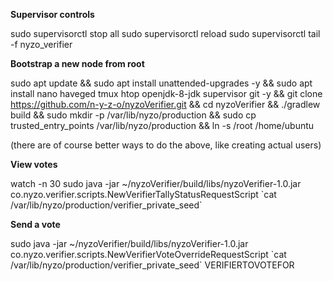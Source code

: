 **Supervisor controls**

sudo supervisorctl stop all
sudo supervisorctl reload
sudo supervisorctl tail -f nyzo_verifier

**Bootstrap a new node from root**

sudo apt update && sudo apt install unattended-upgrades -y && sudo apt install nano haveged tmux htop openjdk-8-jdk supervisor git -y && git clone https://github.com/n-y-z-o/nyzoVerifier.git && cd nyzoVerifier && ./gradlew build && sudo mkdir -p /var/lib/nyzo/production && sudo cp trusted_entry_points /var/lib/nyzo/production && ln -s /root /home/ubuntu

(there are of course better ways to do the above, like creating actual users)

**View votes**

watch -n 30 sudo java -jar ~/nyzoVerifier/build/libs/nyzoVerifier-1.0.jar co.nyzo.verifier.scripts.NewVerifierTallyStatusRequestScript \`cat /var/lib/nyzo/production/verifier_private_seed\`

**Send a vote**

sudo java -jar ~/nyzoVerifier/build/libs/nyzoVerifier-1.0.jar co.nyzo.verifier.scripts.NewVerifierVoteOverrideRequestScript \`cat /var/lib/nyzo/production/verifier_private_seed\` VERIFIERTOVOTEFOR
